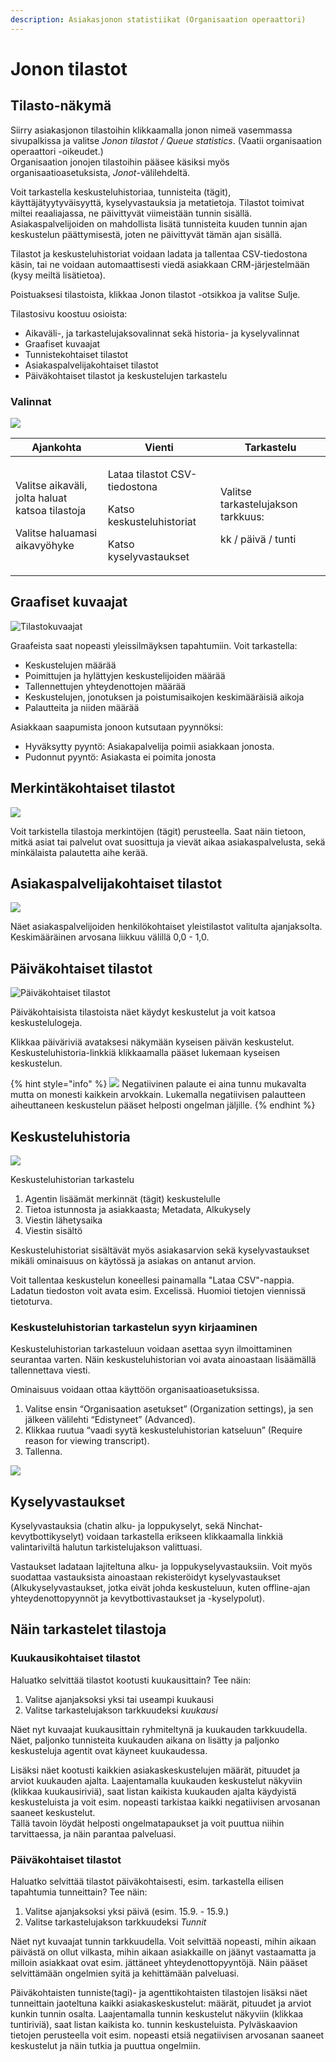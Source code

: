 ```yaml
---
description: Asiakasjonon statistiikat (Organisaation operaattori)
---
```


# Jonon tilastot

## Tilasto-näkymä <a href="tilasto-nakyma" id="tilasto-nakyma"></a>

Siirry asiakasjonon tilastoihin klikkaamalla jonon nimeä vasemmassa sivupalkissa ja valitse _Jonon tilastot / Queue statistics_. (Vaatii organisaation operaattori -oikeudet.)\
Organisaation jonojen tilastoihin pääsee käsiksi myös organisaatioasetuksista, _Jonot_-välilehdeltä.

Voit tarkastella keskusteluhistoriaa, tunnisteita (tägit), käyttäjätyytyväisyyttä, kyselyvastauksia ja metatietoja. Tilastot toimivat miltei reaaliajassa, ne päivittyvät viimeistään tunnin sisällä. Asiakaspalvelijoiden on mahdollista lisätä tunnisteita kuuden tunnin ajan keskustelun päättymisestä, joten ne päivittyvät tämän ajan sisällä.

Tilastot ja keskusteluhistoriat voidaan ladata ja tallentaa CSV-tiedostona käsin, tai ne voidaan automaattisesti viedä asiakkaan CRM-järjestelmään (kysy meiltä lisätietoa).

Poistuaksesi tilastoista, klikkaa Jonon tilastot -otsikkoa ja valitse Sulje.

Tilastosivu koostuu osioista:

* Aikaväli-, ja tarkastelujaksovalinnat sekä historia- ja kyselyvalinnat
* Graafiset kuvaajat
* Tunnistekohtaiset tilastot
* Asiakaspalvelijakohtaiset tilastot
* Päiväkohtaiset tilastot ja keskustelujen tarkastelu

### Valinnat

![](../.gitbook/assets/stats-bar.png)

| Ajankohta                                                                                      | Vienti                                                                                            | Tarkastelu                                                                |
| ---------------------------------------------------------------------------------------------- | ------------------------------------------------------------------------------------------------- | ------------------------------------------------------------------------- |
| <p>Valitse aikaväli, jolta haluat <br>katsoa tilastoja</p><p>Valitse haluamasi aikavyöhyke</p> | <p>Lataa tilastot CSV-tiedostona</p><p>Katso keskusteluhistoriat</p><p>Katso kyselyvastaukset</p> | <p>Valitse tarkastelujakson tarkkuus:</p><p>kk / päivä / tunti</p><p></p> |

## Graafiset kuvaajat

![Tilastokuvaajat](<../.gitbook/assets/stats3 (3).png>)

Graafeista saat nopeasti yleissilmäyksen tapahtumiin. Voit tarkastella:

* Keskustelujen määrää
* Poimittujen ja hylättyjen keskustelijoiden määrää
* Tallennettujen yhteydenottojen määrää
* Keskustelujen, jonotuksen ja poistumisaikojen keskimääräisiä  aikoja
* Palautteita ja niiden määrää

Asiakkaan saapumista jonoon kutsutaan pyynnöksi:

* Hyväksytty pyyntö: Asiakapalvelija poimii asiakkaan jonosta.
* Pudonnut pyyntö: Asiakasta ei poimita jonosta

## Merkintäkohtaiset tilastot <a href="merkintakohtaiset-tilastot" id="merkintakohtaiset-tilastot"></a>

![](<../.gitbook/assets/stats-tags (1).png>)

Voit tarkistella tilastoja merkintöjen (tägit) perusteella. Saat näin tietoon, mitkä asiat tai palvelut ovat suosittuja ja vievät aikaa asiakaspalvelusta, sekä minkälaista palautetta aihe kerää.

## Asiakaspalvelijakohtaiset tilastot

![](../.gitbook/assets/stats4.png)

Näet asiakaspalvelijoiden henkilökohtaiset yleistilastot valitulta ajanjaksolta.\
Keskimääräinen arvosana liikkuu välillä 0,0 - 1,0.

## Päiväkohtaiset tilastot

![Päiväkohtaiset tilastot](<../.gitbook/assets/stats daily.png>)

Päiväkohtaisista tilastoista näet käydyt keskustelut ja voit katsoa keskustelulogeja.

Klikkaa päiväriviä avataksesi näkymään kyseisen päivän keskustelut. Keskusteluhistoria-linkkiä klikkaamalla pääset lukemaan kyseisen keskustelun.

{% hint style="info" %}
![](../.gitbook/assets/rating--1.png) Negatiivinen palaute ei aina tunnu mukavalta mutta on monesti kaikkein arvokkain. Lukemalla negatiivisen palautteen aiheuttaneen keskustelun pääset helposti ongelman jäljille.
{% endhint %}

##  Keskusteluhistoria

![](<../.gitbook/assets/queue stats 2 – 1 (1).png>)

Keskusteluhistorian tarkastelu

1. Agentin lisäämät merkinnät (tägit) keskustelulle
2. Tietoa istunnosta ja asiakkaasta; Metadata, Alkukysely
3. Viestin lähetysaika
4. Viestin sisältö

Keskusteluhistoriat sisältävät myös asiakasarvion sekä kyselyvastaukset mikäli ominaisuus on käytössä ja asiakas on antanut arvion.

Voit tallentaa keskustelun koneellesi painamalla "Lataa CSV"-nappia. Ladatun tiedoston voit avata esim. Excelissä. Huomioi tietojen viennissä tietoturva.

### Keskusteluhistorian tarkastelun syyn kirjaaminen

Keskusteluhistorian tarkasteluun voidaan asettaa syyn ilmoittaminen seurantaa varten. Näin keskusteluhistorian voi avata ainoastaan lisäämällä tallennettava viesti.

Ominaisuus voidaan ottaa käyttöön organisaatioasetuksissa. 

1. Valitse ensin “Organisaation asetukset” (Organization settings), ja sen jälkeen välilehti “Edistyneet” (Advanced). 
2. Klikkaa ruutua “vaadi syytä keskusteluhistorian katseluun” (Require reason for viewing transcript).
3. Tallenna.

![](<../.gitbook/assets/Syy transkriptien avaamiseen FIN Final (2).jpg>)

## Kyselyvastaukset

Kyselyvastauksia (chatin alku- ja loppukyselyt, sekä Ninchat-kevytbottikyselyt) voidaan tarkastella erikseen klikkaamalla linkkiä valintariviltä halutun tarkistelujakson valittuasi.

Vastaukset ladataan lajiteltuna alku- ja loppukyselyvastauksiin. Voit myös suodattaa vastauksista ainoastaan rekisteröidyt kyselyvastaukset (Alkukyselyvastaukset, jotka eivät johda keskusteluun, kuten offline-ajan yhteydenottopyynnöt ja kevytbottivastaukset ja -kyselypolut).

## Näin tarkastelet tilastoja <a href="nain-tarkastelet-tilastoja" id="nain-tarkastelet-tilastoja"></a>

### Kuukausikohtaiset tilastot

Haluatko selvittää tilastot kootusti kuukausittain? Tee näin:

1. Valitse ajanjaksoksi yksi tai useampi kuukausi
2. Valitse tarkastelujakson tarkkuudeksi _kuukausi_ 

Näet nyt kuvaajat kuukausittain ryhmiteltynä ja kuukauden tarkkuudella. Näet, paljonko tunnisteita kuukauden aikana on lisätty ja paljonko keskusteluja agentit ovat käyneet kuukaudessa. 

Lisäksi näet kootusti kaikkien asiakaskeskustelujen määrät, pituudet ja arviot kuukauden ajalta. Laajentamalla kuukauden keskustelut näkyviin (klikkaa kuukausiriviä), saat listan kaikista kuukauden ajalta käydyistä keskusteluista ja voit esim. nopeasti tarkistaa kaikki negatiivisen arvosanan saaneet keskustelut.\
Tällä tavoin löydät helposti ongelmatapaukset ja voit puuttua niihin tarvittaessa, ja näin parantaa palveluasi.

### Päiväkohtaiset tilastot

Haluatko selvittää tilastot päiväkohtaisesti, esim. tarkastella eilisen tapahtumia tunneittain? Tee näin:

1. Valitse ajanjaksoksi yksi päivä (esim. 15.9. - 15.9.)
2. Valitse tarkastelujakson tarkkuudeksi _Tunnit_

Näet nyt kuvaajat tunnin tarkkuudella. Voit selvittää nopeasti, mihin aikaan päivästä on ollut vilkasta, mihin aikaan asiakkaille on jäänyt vastaamatta ja milloin asiakkaat ovat esim. jättäneet yhteydenottopyyntöjä. Näin pääset selvittämään ongelmien syitä ja kehittämään palveluasi.

Päiväkohtaisten tunniste(tagi)- ja agenttikohtaisten tilastojen lisäksi näet tunneittain jaoteltuna kaikki asiakaskeskustelut: määrät, pituudet ja arviot kunkin tunnin osalta. Laajentamalla tunnin keskustelut näkyviin (klikkaa tuntiriviä), saat listan kaikista ko. tunnin keskusteluista. Pylväskaavion tietojen perusteella voit esim. nopeasti etsiä negatiivisen arvosanan saaneet keskustelut ja näin tutkia ja puuttua ongelmiin.
